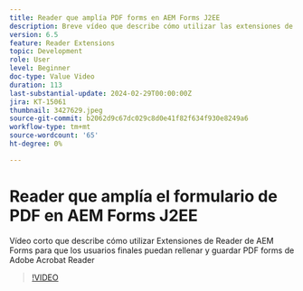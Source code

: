 ```yaml
---
title: Reader que amplía PDF forms en AEM Forms J2EE
description: Breve vídeo que describe cómo utilizar las extensiones de Reader de AEM Forms para que los usuarios finales puedan rellenar y guardar PDF forms desde Adobe/Acrobat Reader
version: 6.5
feature: Reader Extensions
topic: Development
role: User
level: Beginner
doc-type: Value Video
duration: 113
last-substantial-update: 2024-02-29T00:00:00Z
jira: KT-15061
thumbnail: 3427629.jpeg
source-git-commit: b2062d9c67dc029c8d0e41f82f634f930e8249a6
workflow-type: tm+mt
source-wordcount: '65'
ht-degree: 0%

---
```



# Reader que amplía el formulario de PDF en AEM Forms J2EE

Vídeo corto que describe cómo utilizar Extensiones de Reader de AEM Forms para que los usuarios finales puedan rellenar y guardar PDF forms de Adobe Acrobat Reader

>[!VIDEO](https://video.tv.adobe.com/v/3427629/?learn=on)
